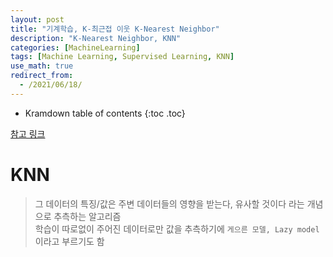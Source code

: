 ```yaml
---
layout: post
title: "기계학습, K-최근접 이웃 K-Nearest Neighbor"
description: "K-Nearest Neighbor, KNN"
categories: [MachineLearning]
tags: [Machine Learning, Supervised Learning, KNN]
use_math: true
redirect_from:
  - /2021/06/18/
---
```


* Kramdown table of contents
{:toc .toc}


[참고 링크](https://ratsgo.github.io/machine%20learning/2017/04/17/KNN/)    

# KNN    
> 그 데이터의 특징/값은 주변 데이터들의 영향을 받는다, 유사할 것이다 라는 개념으로 추측하는 알고리즘    
> 학습이 따로없이 주어진 데이터로만 값을 추측하기에 `게으른 모델, Lazy model` 이라고 부르기도 함    


